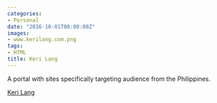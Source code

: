 ```yaml
---
categories:
- Personal
date: "2016-10-01T00:00:00Z"
images:
- www.kerilang.com.png
tags:
- HTML
title: Keri Lang
---
```


A portal with sites specifically targeting audience from the Philippines.

[Keri Lang](http://www.kerilang.com)
